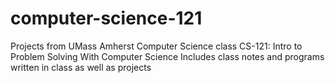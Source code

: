 # computer-science-121

Projects from UMass Amherst Computer Science class 
  CS-121: Intro to Problem Solving With Computer Science
  Includes class notes and programs written in class as well as projects

